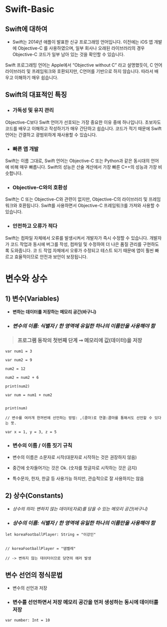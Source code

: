 # Swift-Basic

## Swift에 대하여

- Swift는 2014년 애플이 발표한 신규 프로그래밍 언어입니다. 이전에는 iOS 앱 개발에 Objective-C 를 사용하였으며,
  일부 회사나 오래된 라이브러리의 경우 Objective-C 코드가 일부 남아 있는 것을 확인할 수 있습니다.

Swift 프로그래밍 언어는 Apple에서 “Objective without C” 라고 설명했듯이,
C 언어 라이브러리 및 프레임워크와 호환되지만, C언어를 기반으로 하지 않습니다.
따라서 배우고 이해하기 매우 쉽습니다.

## Swift의 대표적인 특징

- ### 가독성 및 유지 관리

Objective-C보다 Swift 언어가 선호되는 가장 중요한 이유 중에 하나입니다.
초보자도 코드를 배우고 이해하고 작성하기가 매우 간단하고 쉽습니다.
코드가 적기 때문에 Swift 언어는 간결하고 광범위하게 재사용할 수 있습니다.

- ### 빠른 앱 개발

Swift는 이름 그대로, Swift 언어는 Objective-C 또는 Python과 같은 동시대의 언어에 비해 매우 빠릅니다.
Swift의 성능은 산술 계산에서 가장 빠른 C++의 성능과 가장 비슷합니다.

- ### Objective-C와의 호환성

Swift는 C 또는 Objective-C와 관련이 없지만,
Objective-C의 라이브러리 및 프레임워크와 호환됩니다.
Swift를 사용하면서 Objective-C 프레임워크를 가져와 사용할 수 있습니다.

- ### 안전하고 오류가 적다

Swift는 컴파일 자체에서 오류를 발생시켜서 개발자가 즉시 수정할 수 있습니다. 개발자가 코드 작업과 동시에 버그를 작성, 컴파일 및 수정하여 더 나은 품질 관리를 구현하도록 도와줍니다. 코 드 작업 자체에서 오류가 수정되고 테스트 되기 때문에 앱이 훨씬 빠르고 효율적이므로 안전과 보안이 보장됩니다.

# 변수와 상수

## 1) 변수(Variables)

- **변하는 데이터를 저장하는 메모리 공간(바구니)**

- ### _변수의 이름: 식별자 / 한 영역에 유일한 하나의 이름만을 사용해야 함_

> ### 프로그램 동작의 첫번째 단계 ➞ 메모리에 값(데이터)을 저장

```
var num1 = 3

var num2 = 9

num2 = 12

num2 = num2 + 6

print(num2)

var num = num1 + num2


print(num)

// 변수를 여러개 한꺼번에 선언하는 방법: ,(콤마)로 연결:콤마를 통해서도 선언할 수 있다는 뜻.

var x = 1, y = 3, z = 5

```

- ### 변수의 이름 / 이름 짓기 규칙

- 변수의 이름은 소문자로 시작(대문자로 시작하는 것은 권장하지 않음)

- 중간에 숫자들어가는 것은 Ok. (숫자를 첫글자로 시작하는 것은 금지)

- 특수문자, 한자, 한글 등 사용가능 하지만, 관습적으로 잘 사용하지는 않음

## 2) 상수(Constants)

- _상수의 의미: 변하지 않는 데이터(자료)를 담을 수 있는 메모리 공간(바구니)_

- ### _상수의 이름: 식별자 / 한 영역에 유일한 하나의 이름만을 사용해야 함_

```
let koreaFootballPlayer: String = "이강인"


// koreaFootballPlayer = "뎀벨레"

// -> 변하지 않는 데이터이므로 당연히 에러 발생

```

## 변수 선언의 정식문법

- 변수의 선언과 저장

- ### 변수를 선언하면서 저장 메모리 공간을 먼저 생성하는 동시에 데이터를 저장

```
var number: Int = 10
```
